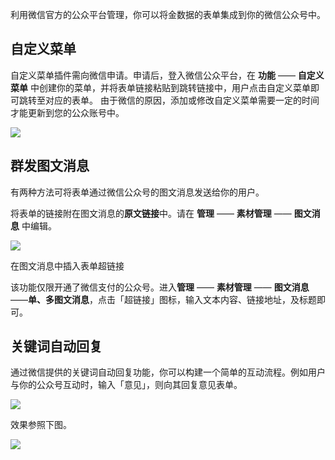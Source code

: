 利用微信官方的公众平台管理，你可以将金数据的表单集成到你的微信公众号中。

## 自定义菜单

自定义菜单插件需向微信申请。申请后，登入微信公众平台，在 **功能** —— **自定义菜单** 中创建你的菜单，并将表单链接粘贴到跳转链接中，用户点击自定义菜单即可跳转至对应的表单。 由于微信的原因，添加或修改自定义菜单需要一定的时间才能更新到您的公众账号中。

![](https://o1cqumdwn.qnssl.com/assets/file/195/weixin-mp-1.png?imageView2/2/w/1000)

## 群发图文消息

有两种方法可将表单通过微信公众号的图文消息发送给你的用户。

将表单的链接附在图文消息的**原文链接**中。请在 **管理** —— **素材管理** —— **图文消息** 中编辑。

![](https://o1cqumdwn.qnssl.com/assets/file/196/weixin-mp-2.png?imageView2/2/w/1000)

在图文消息中插入表单超链接

该功能仅限开通了微信支付的公众号。进入**管理** —— **素材管理** —— **图文消息** ——**单、多图文消息**，点击「超链接」图标，输入文本内容、链接地址，及标题即可。

## 关键词自动回复

通过微信提供的关键词自动回复功能，你可以构建一个简单的互动流程。例如用户与你的公众号互动时，输入「意见」，则向其回复意见表单。

![](https://o1cqumdwn.qnssl.com/assets/file/197/weixin-mp-3.png?imageView2/2/w/1000)

效果参照下图。

![](https://o1cqumdwn.qnssl.com/assets/file/198/weixin-mp-4.png?imageView2/2/w/1000)


